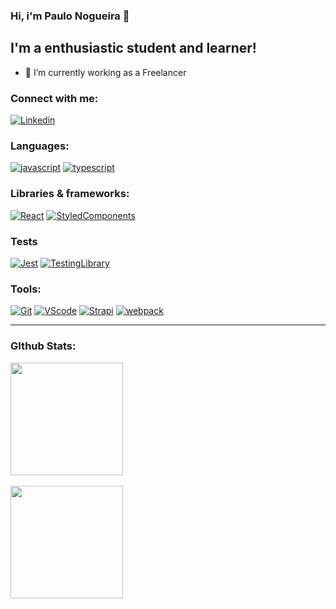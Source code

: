 ### Hi, i'm Paulo Nogueira 👋

## I'm a enthusiastic student and learner!

- 🔭 I’m currently working as a Freelancer

### Connect with me:

[![Linkedin](https://img.shields.io/badge/LinkedIn-0077B5?style=for-the-badge&logo=linkedin&logoColor=white)](https://www.linkedin.com/in/paulonogueira1/)


### Languages:

[![javascript](https://img.shields.io/badge/JavaScript-F7DF1E?style=for-the-badge&logo=javascript&logoColor=black)](https://www.javascript.com/)
[![typescript](https://img.shields.io/badge/TypeScript-007ACC?style=for-the-badge&logo=typescript&logoColor=white)](https://www.typescriptlang.org/)


 
 ### Libraries & frameworks:

[![React]( https://img.shields.io/badge/React-20232A?style=for-the-badge&logo=react&logoColor=61DAFB)](https://react.dev/)
[![StyledComponents](https://img.shields.io/badge/styled--components-DB7093?style=for-the-badge&logo=styled-components&logoColor=white)](https://styled-components.com/)


### Tests

[![Jest](https://img.shields.io/badge/Jest-323330?style=for-the-badge&logo=Jest&logoColor=white)](https://jestjs.io/pt-BR/)
[![TestingLibrary](https://img.shields.io/badge/testing%20library-323330?style=for-the-badge&logo=testing-library&logoColor=red)](https://testing-library.com/)


### Tools:

[![Git](https://img.shields.io/badge/GIT-E44C30?style=for-the-badge&logo=git&logoColor=white)](https://git-scm.com/)
[![VScode](https://img.shields.io/badge/Visual_Studio-5C2D91?style=for-the-badge&logo=visual%20studio&logoColor=white)](https://www.google.com/search?channel=fs&client=ubuntu-sn&q=vscode)
[![Strapi](https://camo.githubusercontent.com/17c52b69ec19ec917854519501c1359aecd05cee895561a15b3ab3fc746efd99/68747470733a2f2f696d672e736869656c64732e696f2f62616467652f7374726170692d2532333245374545412e7376673f7374796c653d666f722d7468652d6261646765266c6f676f3d737472617069266c6f676f436f6c6f723d7768697465)](https://docs.strapi.io/)
[![webpack](https://img.shields.io/badge/webpack-%23000000.svg?style=for-the-badge&logo=webpack&logoColor=white)](https://webpack.js.org/)
 
<hr></hr>

### GIthub Stats:

<div> 
  <a href="https://github.com/pnnog">
  <img height="180em" src="https://github-readme-stats.vercel.app/api?username=pnnog&show_icons=true&theme=dracula&include_all_commits=true&count_private=true"/>
  <br></br>
   <img height="180em" src="https://github-readme-stats.vercel.app/api/top-langs/?username=pnnog&layout=compact&langs_count=16&theme=dracula"/>

</div>
